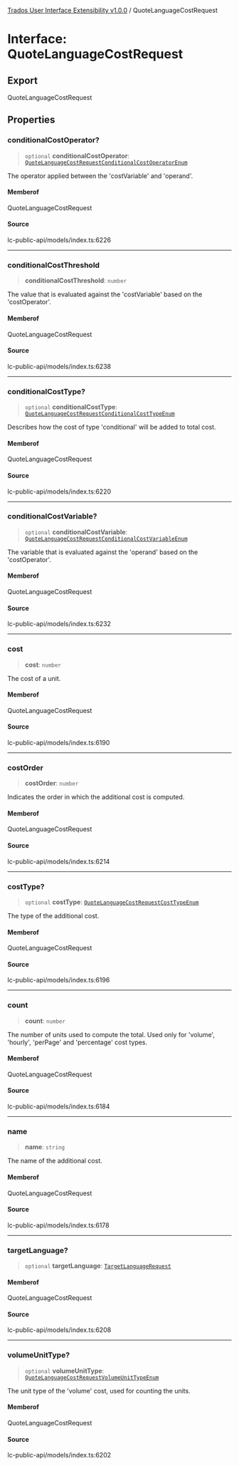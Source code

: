 [Trados User Interface Extensibility v1.0.0](../wiki/globals) / QuoteLanguageCostRequest

# Interface: QuoteLanguageCostRequest

## Export

QuoteLanguageCostRequest

## Properties

### conditionalCostOperator?

> `optional` **conditionalCostOperator**: [`QuoteLanguageCostRequestConditionalCostOperatorEnum`](../wiki/Type.QuoteLanguageCostRequestConditionalCostOperatorEnum)

The operator applied between the 'costVariable' and 'operand'.

#### Memberof

QuoteLanguageCostRequest

#### Source

lc-public-api/models/index.ts:6226

***

### conditionalCostThreshold

> **conditionalCostThreshold**: `number`

The value that is evaluated against the 'costVariable' based on the 'costOperator'.

#### Memberof

QuoteLanguageCostRequest

#### Source

lc-public-api/models/index.ts:6238

***

### conditionalCostType?

> `optional` **conditionalCostType**: [`QuoteLanguageCostRequestConditionalCostTypeEnum`](../wiki/Type.QuoteLanguageCostRequestConditionalCostTypeEnum)

Describes how the cost of type 'conditional' will be added to total cost.

#### Memberof

QuoteLanguageCostRequest

#### Source

lc-public-api/models/index.ts:6220

***

### conditionalCostVariable?

> `optional` **conditionalCostVariable**: [`QuoteLanguageCostRequestConditionalCostVariableEnum`](../wiki/Type.QuoteLanguageCostRequestConditionalCostVariableEnum)

The variable that is evaluated against the 'operand' based on the 'costOperator'.

#### Memberof

QuoteLanguageCostRequest

#### Source

lc-public-api/models/index.ts:6232

***

### cost

> **cost**: `number`

The cost of a unit.

#### Memberof

QuoteLanguageCostRequest

#### Source

lc-public-api/models/index.ts:6190

***

### costOrder

> **costOrder**: `number`

Indicates the order in which the additional cost is computed.

#### Memberof

QuoteLanguageCostRequest

#### Source

lc-public-api/models/index.ts:6214

***

### costType?

> `optional` **costType**: [`QuoteLanguageCostRequestCostTypeEnum`](../wiki/Type.QuoteLanguageCostRequestCostTypeEnum)

The type of the additional cost.

#### Memberof

QuoteLanguageCostRequest

#### Source

lc-public-api/models/index.ts:6196

***

### count

> **count**: `number`

The number of units used to compute the total. Used only for 'volume', 'hourly', 'perPage' and 'percentage' cost types.

#### Memberof

QuoteLanguageCostRequest

#### Source

lc-public-api/models/index.ts:6184

***

### name

> **name**: `string`

The name of the additional cost.

#### Memberof

QuoteLanguageCostRequest

#### Source

lc-public-api/models/index.ts:6178

***

### targetLanguage?

> `optional` **targetLanguage**: [`TargetLanguageRequest`](../wiki/Interface.TargetLanguageRequest)

#### Memberof

QuoteLanguageCostRequest

#### Source

lc-public-api/models/index.ts:6208

***

### volumeUnitType?

> `optional` **volumeUnitType**: [`QuoteLanguageCostRequestVolumeUnitTypeEnum`](../wiki/Type.QuoteLanguageCostRequestVolumeUnitTypeEnum)

The unit type of the 'volume' cost, used for counting the units.

#### Memberof

QuoteLanguageCostRequest

#### Source

lc-public-api/models/index.ts:6202
